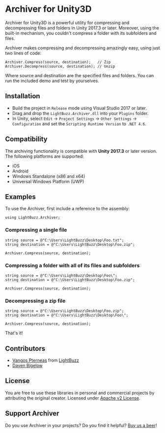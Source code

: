 # Archiver for Unity3D

Archiver for Unity3D is a powerful utility for compressing and decompressing files and folders in Unity 2017.3 or later. Moreover, using the built-in mechanism, you couldn't compress a folder with its subfolders and files.

Archiver makes compressing and decompressing amazingly easy, using just two lines of code:

```
Archiver.Compress(source, destination);   // Zip
Archiver.Decompress(source, destination); // Unzip
```
        
Where source and destination are the specified files and folders. You can run the included demo and test by yourselves.

## Installation

* Build the project in ```Release``` mode using Visual Studio 2017 or later.
* Drag and drop the ```LightBuzz.Archiver.dll``` into your ```Plugins``` folder.
* In Unity, select ```Edit``` → ```Project Settings``` → ```Other Settings``` → ```Configuration``` and set the ```Scripting Runtime Version``` to ```.NET 4.6```.

## Compatibility

The archiving functionality is compatible with **Unity 2017.3** or later version. The following platforms are supported:

* iOS
* Android
* Windows Standalone (x86 and x64)
* Universal Windows Platform (UWP)

## Examples

To use the Archiver, first include a reference to the assembly:

```
using LightBuzz.Archiver;
```

### Compressing a single file

```
string source = @"C:\Users\LightBuzz\Desktop\Foo.txt";
string destination = @"C:\Users\LightBuzz\Desktop\Foo.zip";

Archiver.Compress(source, destination);
```
    
### Compressing a folder with all of its files and subfolders

```
string source = @"C:\Users\LightBuzz\Desktop\Foo\";
string destination = @"C:\Users\LightBuzz\Desktop\Foo.zip";

Archiver.Compress(source, destination);
```
    
### Decompressing a zip file

```
string source = @"C:\Users\LightBuzz\Desktop\Foo.zip";
string destination = @"C:\Users\LightBuzz\Desktop\Foo\";

Archiver.Compress(source, destination);
```
    
That's it!

## Contributors
* [Vangos Pterneas](http://pterneas.com) from [LightBuzz](http://lightbuzz.com)
* [Daven Bigelow](http://davenbigelow.com/)

## License
You are free to use these libraries in personal and commercial projects by attributing the original creator. Licensed under [Apache v2 License](https://github.com/LightBuzz/archiver-unity/blob/master/LICENSE).

## Support Archiver
Do you use Archiver in your projects? Do you find it helpful? [Buy us a beer](https://paypal.me/lightbuzz)!
